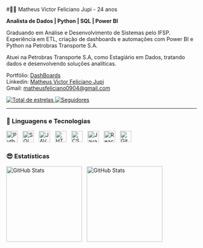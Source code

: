 #🤷‍♂️ Matheus Victor Feliciano Jupi  - 24 anos

**Analista de Dados | Python | SQL | Power BI**  

Graduando em Análise e Desenvolvimento de Sistemas pelo IFSP.  
Experiência em ETL, criação de dashboards e automações com Power BI e Python na Petrobras Transporte S.A.

Atuei na Petrobras Transporte S.A, como Estagiário em Dados, tratando dados e desenvolvendo soluções analíticas.  

Portfólio: [DashBoards](https://sites.google.com/view/portifoliojupi)
<br/>
Linkedin:  [Matheus Victor Feliciano Jupi](https://www.linkedin.com/in/matheus-victor-feliciano-jupi/)
<br/>
Gmail: matheusfeliciano0904@gmail.com

<p align="left">
    <a href="https://github.com/MatheusFeliciano0904?tab=repositories&sort=stargazers">
        <img 
            alt="Total de estrelas" 
            title="Total de estrelas GitHub" 
            src="https://custom-icon-badges.demolab.com/github/stars/MatheusFeliciano0904?color=55960c&style=for-the-badge&labelColor=488207&logo=star&label=estrelas"
        />
    </a>
    <a href="https://github.com/MatheusFeliciano0904?tab=followers">
        <img 
            alt="Seguidores" 
            title="Me siga no GitHub" 
            src="https://custom-icon-badges.demolab.com/github/followers/MatheusFeliciano0904?color=236ad3&labelColor=1155ba&style=for-the-badge&logo=github&label=Seguidores&logoColor=white"
        />
    </a>
</p>

---

### 🤖 Linguagens e Tecnologias


<img 
    align="left" 
    alt="Python" 
    title="Python"
    width="30px" 
    style="padding-right: 10px;" 
    src="https://cdn.jsdelivr.net/gh/devicons/devicon@latest/icons/python/python-original.svg" 
/>


<img 
    align="left" 
    alt="SQL"
    title="SQL" 
    width="30px" 
    style="padding-right: 10px;"
    src="https://cdn.jsdelivr.net/gh/devicons/devicon@latest/icons/azuresqldatabase/azuresqldatabase-original.svg" 
/>

<img 
    align="left" 
    alt="JAVA"
    title="JAVA" 
    width="30px" 
    style="padding-right: 10px;"
    src="https://cdn.jsdelivr.net/gh/devicons/devicon@latest/icons/java/java-original-wordmark.svg" 
/>
                    
<img 
    align="left" 
    alt="HTML"
    title="HTML" 
    width="30px" 
    style="padding-right: 10px;" 
    src="https://cdn.jsdelivr.net/gh/devicons/devicon@latest/icons/html5/html5-original.svg" 
/>
<img 
    align="left" 
    alt="CSS" 
    title="CSS"
    width="30px" 
    style="padding-right: 10px;" 
    src="https://cdn.jsdelivr.net/gh/devicons/devicon@latest/icons/css3/css3-original.svg" 
/>
<img 
    align="left" 
    alt="JavaScript" 
    title="JavaScript"
    width="30px" 
    style="padding-right: 10px;" 
    src="https://cdn.jsdelivr.net/gh/devicons/devicon@latest/icons/javascript/javascript-original.svg" 
/>

<img 
    align="left" 
    alt="React"
    title="React" 
    width="30px" 
    style="padding-right: 10px;" 
    src="https://cdn.jsdelivr.net/gh/devicons/devicon@latest/icons/react/react-original.svg" 
/>

<img 
    align="left" 
    alt="Git" 
    title="Git"
    width="30px" 
    style="padding-right: 10px;" 
    src="https://cdn.jsdelivr.net/gh/devicons/devicon@latest/icons/git/git-original.svg" 
/>


<br/>
<br/>

### 😎 Estatísticas

<p>
<img 
  align="left"
  alt="GitHub Stats"   
  height="200" 
  style="padding-right: 10px;"   
  src="https://github-readme-stats.vercel.app/api?username=MatheusFeliciano0904&show_icons=true&theme=tokyonight&custom_title=Matheus_Victor&include_all_commits=true&locale=pt-br&card_width=450" 
/>


<img 
    align="left" 
    alt="GitHub Stats" 
    height="200"
    style="padding-right: 10px;" 
    src="https://github-readme-stats.vercel.app/api/top-langs/?username=MatheusFeliciano0904&theme=tokyonight&layout=compact&custom_title=Tecnologias&langs_count=9" 
  />

</p>
